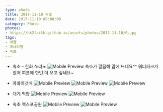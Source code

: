 ```yaml
---
type: photo
title: 2017-11-10 속초
date: 2017-11-10 00:00:00
category: Photo
photos:
- https://hk2faith.github.io/assets/photos/2017-11-10/0.jpg
tags:
- 여행
- 국내여행
- 속초
---
```


* 숙소 - 한화 쏘라노
![Mobile Preview](https://hk2faith.github.io/assets/photos/2017-11-10/1.jpg)
숙소가 깔끔해 맘에 드네요^^ 워터파크가 있어 여름에 한번 더 오고 싶네요~

* 아바이갯배
![Mobile Preview](https://hk2faith.github.io/assets/photos/2017-11-10/11.jpg)
![Mobile Preview](https://hk2faith.github.io/assets/photos/2017-11-10/12.jpg)
![Mobile Preview](https://hk2faith.github.io/assets/photos/2017-11-10/13.jpg)

* 대게 먹방
![Mobile Preview](https://hk2faith.github.io/assets/photos/2017-11-10/21.jpg)
![Mobile Preview](https://hk2faith.github.io/assets/photos/2017-11-10/22.jpg)

* 속초 엑스포공원
![Mobile Preview](https://hk2faith.github.io/assets/photos/2017-11-10/31.jpg)
![Mobile Preview](https://hk2faith.github.io/assets/photos/2017-11-10/32.jpg)

